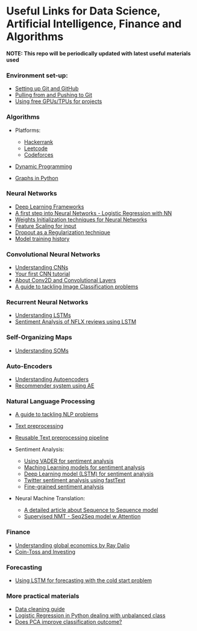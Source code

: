# Useful Links for Data Science, Artificial Intelligence, Finance and Algorithms
**NOTE: This repo will be periodically updated with latest useful materials used**

### Environment set-up:
- [Setting up Git and GitHub](https://towardsdatascience.com/getting-started-with-git-and-github-6fcd0f2d4ac6)
- [Pulling from and Pushing to Git](https://www.datacamp.com/community/tutorials/git-push-pull)
- [Using free GPUs/TPUs for projects](https://towardsdatascience.com/training-machine-learning-models-online-for-free-gpu-tpu-enabled-5def6a5c1ce3)

### Algorithms
- Platforms: 
	- [Hackerrank](https://www.hackerrank.com/)
	- [Leetcode](https://leetcode.com/)
	- [Codeforces](https://codeforces.com/)
	
- [Dynamic Programming](http://web.mit.edu/15.053/www/AMP-Chapter-11.pdf)

- [Graphs in Python](https://www.geeksforgeeks.org/generate-graph-using-dictionary-python/)

### Neural Networks
- [Deep Learning Frameworks](https://towardsdatascience.com/keras-vs-pytorch-for-deep-learning-a013cb63870d)
- [A first step into Neural Networks - Logistic Regression with NN](https://towardsdatascience.com/building-our-first-neural-network-in-keras-bdc8abbc17f5)
- [Weights Initialization techniques for Neural Networks](https://towardsdatascience.com/initialization-techniques-for-neural-networks-f4ce8e64effc)
- [Feature Scaling for input](https://www.analyticsvidhya.com/blog/2020/04/feature-scaling-machine-learning-normalization-standardization/)
- [Dropout as a Regularization technique](https://towardsdatascience.com/simplified-math-behind-dropout-in-deep-learning-)
- [Model training history](https://machinelearningmastery.com/display-deep-learning-model-training-history-in-keras/)

### Convolutional Neural Networks
- [Understanding CNNs](https://www.superdatascience.com/blogs/the-ultimate-guide-to-convolutional-neural-networks-cnn)
- [Your first CNN tutorial](https://blog.keras.io/building-powerful-image-classification-models-using-very-little-data.html)
- [About Conv2D and Convolutional Layers](https://www.pyimagesearch.com/2018/12/31/keras-conv2d-and-convolutional-layers/)
- [A guide to tackling Image Classification problems](https://www.kdnuggets.com/2018/12/solve-image-classification-problem-quickly-easily.html)

### Recurrent Neural Networks
- [Understanding LSTMs](https://colah.github.io/posts/2015-08-Understanding-LSTMs/)
- [Sentiment Analysis of NFLX reviews using LSTM](https://towardsdatascience.com/sentiment-analysis-with-deep-learning-62d4d0166ef6)

### Self-Organizing Maps
- [Understanding SOMs](https://towardsdatascience.com/kohonen-self-organizing-maps-a29040d688da)

### Auto-Encoders
- [Understanding Autoencoders](https://probablydance.com/2016/04/30/neural-networks-are-impressively-good-at-compression)
- [Recommender system using AE](https://medium.com/@shrishekesh/deep-autoencoders-for-movie-recommendations-a-practical-approach-ae539f3473e4)

### Natural Language Processing
- [A guide to tackling NLP problems](https://www.kdnuggets.com/2019/01/solve-90-nlp-problems-step-by-step-guide.html)
- [Text preprocessing](https://towardsdatascience.com/setting-up-text-preprocessing-pipeline-using-scikit-learn-and-spacy-e09b9b76758f)

- [Reusable Text preprocessing pipeline](https://towardsdatascience.com/text-preprocessing-steps-and-universal-pipeline-94233cb6725a)

- Sentiment Analysis:
	- [Using VADER for sentiment analysis](https://medium.com/analytics-vidhya/simplifying-social-media-sentiment-analysis-using-vader-in-python-f9e6ec6fc52f#:~:text=Handling%20Emojis%2C%20Slangs%2C%20and%20Emoticons,slangs%2C%20and%20acronyms%20in%20sentences)
	- [Maching Learning models for sentiment analysis](https://towardsdatascience.com/multi-class-text-classification-with-scikit-learn-12f1e60e0a9f)
	- [Deep Learning model (LSTM) for sentiment analysis](https://towardsdatascience.com/multi-class-text-classification-with-lstm-1590bee1bd17)
	- [Twitter sentiment analysis using fastText](https://towardsdatascience.com/twitter-sentiment-analysis-using-fasttext-9ccd04465597)
	- [Fine-grained sentiment analysis](https://towardsdatascience.com/fine-grained-sentiment-analysis-in-python-part-1-2697bb111ed4)
	
- Neural Machine Translation:
	- [A detailed article about Sequence to Sequence model](https://nthu-datalab.github.io/ml/labs/13-1_Seq2Seq-Learning_Neural-Machine-Translation/13-1_Seq2Seq-Learning_Neural-Machine-Translation.html)
	- [Supervised NMT - Seq2Seq model w Attention](https://towardsdatascience.com/sequence-2-sequence-model-with-attention-mechanism-9e9ca2a613a)

### Finance
- [Understanding global economics by Ray Dalio](https://www.youtube.com/watch?v=PHe0bXAIuk0)
- [Coin-Toss and Investing](https://seekingalpha.com/article/4138835-coin-toss-and-investing-success)

### Forecasting
- [Using LSTM for forecasting with the cold start problem](https://www.drivendata.co/blog/benchmark-cold-start-lstm-deep-learning/)

### More practical materials
- [Data cleaning guide](https://elitedatascience.com/data-cleaning)
- [Logistic Regression in Python dealing with unbalanced class](https://towardsdatascience.com/building-a-logistic-regression-in-python-step-by-step-becd4d56c9c8)
- [Does PCA improve classification outcome?](https://towardsdatascience.com/dimensionality-reduction-does-pca-really-improve-classification-outcome-6e9ba21f0a32)